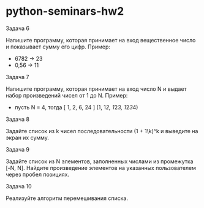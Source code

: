 # python-seminars-hw2

 Задача 6
 
 Напишите программу, которая принимает 
 на вход вещественное
 число и показывает сумму его цифр.
 Пример:
- 6782 -> 23
- 0,56 -> 11

Задача 7

Напишите программу, которая принимает 
на вход число N и выдает 
набор произведений чисел от 1 до N.
Пример:
- пусть N = 4, тогда [ 1, 2, 6, 24 ] (1, 1*2, 1*2*3, 1*2*3*4)

Задача 8

Задайте список из k чисел последовательности
(1 + 1\k)^k и выведите на экран их сумму.

Задача 9

Задайте список из N элементов, заполненных числами из
промежутка [-N, N].
Найдите произведение элементов на указанных пользователем
через пробел позициях.

Задача 10

Реализуйте алгоритм перемешивания списка.
